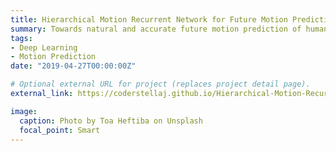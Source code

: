 ```yaml
---
title: Hierarchical Motion Recurrent Network for Future Motion Prediction of Humans and Animals
summary: Towards natural and accurate future motion prediction of humans and animals.
tags:
- Deep Learning
- Motion Prediction
date: "2019-04-27T00:00:00Z"

# Optional external URL for project (replaces project detail page).
external_link: https://coderstellaj.github.io/Hierarchical-Motion-Recurrent-Network-Website/

image:
  caption: Photo by Toa Heftiba on Unsplash
  focal_point: Smart
---
```

